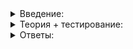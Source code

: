 <details>
<summary>Введение:</summary>

# Введение

Чтобы решить задачу наиболее эффективным способом, нужно оценить количество операций и сложность алгоритма. Вы научитесь этому в данной теме и поймёте, почему стоит думать о худшем. Худшем случае.

</details>

<details>
<summary>Теория + тестирование:</summary>

# Всегда ли нужно измерять

В прошлой теме вы сделали невероятное: в тысячи раз ускорили операцию реверсирования вектора, просто изменив место вставки элементов. Для достижения конечного результата нет разницы, куда добавлять элемент: в начало или в конец, а с точки зрения влияния на производительность разница огромная. Но, возможно, есть способ и без профилировщика понять, что вставлять нужно именно в конец. Тогда удастся сразу реализовать быстрый вариант.

Иногда действительно можно заранее оценить производительность алгоритма и не тратить время на написание заведомо неприемлемой по скорости реализации. Для примера посчитаем количество элементарных операций для двух способов реверсирования вектора:

**Первый способ:**  вставка элементов происходит в конец вектора.

**Второй способ:**  вставка элементов происходит в начало вектора.

Будем считать только операции определённого вида — запись одного числа в память компьютера. Также будем считать, что мы заранее зарезервировали место в векторе методом  `reserve`, так что вставки в конец требуют только одной операции.

Вектор хранит свои элементы непрерывным блоком. Чтобы вставить элемент в какую-либо позицию, нужно предварительно освободить для него ячейку. Для этого придётся передвинуть все последующие элементы вправо. Таким образом, вставка в начало вектора размера K потребует K + 1 операцию, так как нужно переместить K существующих элементов вектора и записать ещё одно число.

![](https://raw.githubusercontent.com/AYglazk0v/practicum_Cpp_developer/1a7ff48cef0685d458944b84d38935f30f0622e8/sprint5/%D0%9F%D1%80%D0%BE%D1%81%D1%82%D0%BE_%D0%BE_%D1%81%D0%BB%D0%BE%D0%B6%D0%BD%D0%BE%D0%BC_%D0%A2%D0%B5%D0%BE%D1%80%D0%B8%D1%8F_%D0%B1%D1%8B%D1%81%D1%82%D1%80%D0%BE%D0%B4%D0%B5%D0%B9%D1%81%D1%82%D0%B2%D0%B8%D1%8F/%D0%92%D1%81%D0%B5%D0%B3%D0%B4%D0%B0_%D0%BB%D0%B8_%D0%BD%D1%83%D0%B6%D0%BD%D0%BE_%D0%B8%D0%B7%D0%BC%D0%B5%D1%80%D1%8F%D1%82%D1%8C/img/1.svg)

_Вставка в конец и середину вектора. При вставке в середину пришлось переместить элементы 15, 16 и 23._

Мы посчитали одно перемещение за одну операцию, потому что переместить — это прочитать и записать в другое место, а чтения в данном примере не считаются. Вставка в конец требует только одну операцию записи.

Теперь представим, что вставляем не один раз, а много — обозначим это количество вставок через N.

**Первый способ:**  делаем N раз по одной операции. В сумме получим N.

**Второй способ:**  в первый раз вектор пуст, будет одна операция записи. Во второй раз уже две операции, в третий — три. Просуммируем все количества операций для каждой из N вставок и получим сложное выражение: 1 + 2 + \cdots + N. Можно вычислить эту сумму по формуле суммы арифметической прогрессии. Ответом будет \cfrac{N^2+N}2.

Теперь предположим, что размер вектора 10 000 элементов. Вычислим общее количество операций.

**Первый способ:**  10 000 операций.

**Второй способ:**  50 005 000 операций.

Разница очевидна! Запуская программу, вы оценили это на себе, а вернее — на оборудовании своего компьютера. Причина такого серьёзного отличия в степени 2. Она есть в формуле второго способа, а в формуле первого её нет.

Наглядно покажет разницу N и \cfrac{N^2 + N}2 такой график:

![2.png](https://github.com/AYglazk0v/practicum_Cpp_developer/blob/main/sprint5/%D0%9F%D1%80%D0%BE%D1%81%D1%82%D0%BE_%D0%BE_%D1%81%D0%BB%D0%BE%D0%B6%D0%BD%D0%BE%D0%BC_%D0%A2%D0%B5%D0%BE%D1%80%D0%B8%D1%8F_%D0%B1%D1%8B%D1%81%D1%82%D1%80%D0%BE%D0%B4%D0%B5%D0%B9%D1%81%D1%82%D0%B2%D0%B8%D1%8F/%D0%92%D1%81%D0%B5%D0%B3%D0%B4%D0%B0_%D0%BB%D0%B8_%D0%BD%D1%83%D0%B6%D0%BD%D0%BE_%D0%B8%D0%B7%D0%BC%D0%B5%D1%80%D1%8F%D1%82%D1%8C/img/2.png?raw=true)


_Сравнение величин при N до 10_

![3.png](https://github.com/AYglazk0v/practicum_Cpp_developer/blob/main/sprint5/%D0%9F%D1%80%D0%BE%D1%81%D1%82%D0%BE_%D0%BE_%D1%81%D0%BB%D0%BE%D0%B6%D0%BD%D0%BE%D0%BC_%D0%A2%D0%B5%D0%BE%D1%80%D0%B8%D1%8F_%D0%B1%D1%8B%D1%81%D1%82%D1%80%D0%BE%D0%B4%D0%B5%D0%B9%D1%81%D1%82%D0%B2%D0%B8%D1%8F/%D0%92%D1%81%D0%B5%D0%B3%D0%B4%D0%B0_%D0%BB%D0%B8_%D0%BD%D1%83%D0%B6%D0%BD%D0%BE_%D0%B8%D0%B7%D0%BC%D0%B5%D1%80%D1%8F%D1%82%D1%8C/img/3.png?raw=true)

_Сравнение величин при N до 100_

Алгоритм, в котором встречается N^2, возникает и в обычных жизненных ситуациях.

----------

Представьте большой офис, где работают 50 сотрудников. Приходя, они здороваются с каждым за руку.

Как вы думаете, сколько рукопожатий будет сделано после того, как вошёл последний? Можете посчитать сами или написать для этого небольшую программу.

-   50
    
-   100
    
-   1000
    
-   1225
    
-   2450
    
-   2500
    

Найдём ответ в общем виде для офиса, где N сотрудников. Каждый из N человек пожал руку остальным N-1. Получилось N\cdot(N-1) рукопожатий. Но в рассуждении есть ошибка: жмут руку два человека, поэтому каждое рукопожатие посчитано два раза — в количестве рукопожатий первого и второго. Значит, результат нужно поделить на два. Получится ответ, похожий на то, что мы уже видели: \cfrac{N^2 - N}2. Отличные условия для вирусных инфекций!

----------

Теперь посчитаем, сколько раз за весь день открывали и закрывали дверь, если каждый сотрудник делает это четыре раза:

1.  когда приходит на работу,
2.  когда уходит,
3.  когда идёт на обед,
4.  когда возвращается с обеда.

А ещё в этот день один раз приходила уборщица и два раза курьер.

----------

Как вы думаете, что происходит чаще: открывание двери или рукопожатия? Посчитайте, сколько раз двери пришлось открыться и сколько раз закрыться за один день.

-   53
    
-   106
    
-   206
    
-   1012
    

На этот раз подсчёт проще. Достаточно умножить количество сотрудников на количество открываний двери и прибавить остальных. Общая формула выглядит так: 4N+6. Никакого квадрата тут нет, и количество получилось куда скромнее.

----------

Посмотрите листинг — в нём приведено решение задачи, которую вы видели в одном из прошлых уроков. Чтобы программа была самодостаточной, стек заменён на  `std::stack`:

```cpp
#include <stack>

using namespace std;

template <typename Type>
class SortedStack {
public:
    void Push(const Type& element) {
        if (elements_.empty()) {
            elements_.push(element);
            return;
        }

        Type last_elem = elements_.top();
        if (last_elem < element) {
            elements_.pop();
            Push(element);

            elements_.push(last_elem);
        } else {
            elements_.push(element);
        }
    }

    // остальные функции не понадобятся
private:
    stack<Type> elements_;
};

```

Посчитайте:

-   количество вставок в стек (имеется в виду внутренний стек —  `elements_`),
-   количество сравнений (сколько раз будет проверяться условие второго  `if`),

если добавляются числа 1, 2, 3, … 100.

Если посчитать математически не получается, напишите небольшую программу для подсчёта. Оба ответа запишите подряд одним числом, без пробела, в текстовое поле:

</details>

<details>
<summary>Ответы:</summary>

# Ответы на задания

----------

Представьте большой офис, где работают 50 сотрудников. Приходя, они здороваются с каждым за руку.

Как вы думаете, сколько рукопожатий будет сделано после того, как вошёл последний? Можете посчитать сами или написать для этого небольшую программу.

-   **(-)**  50
    
-   **(-)**  100
    
-   **(-)**  1000
    
-   **(+)**  1225
    
-   **(-)**  2450
    
-   **(-)**  2500
    

----------

Как вы думаете, что происходит чаще: открывание двери или рукопожатия? Посчитайте, сколько раз двери пришлось открыться и сколько раз закрыться за один день.

-   **(-)**  53
    
-   **(-)**  106
    
-   **(+)**  206
    
-   **(-)**  1012
    

----------

Посмотрите листинг — в нём приведено решение задачи, которую вы видели в одном из прошлых уроков. Чтобы программа была самодостаточной, стек заменён на  `std::stack`:

```cpp
#include <stack>

using namespace std;

template <typename Type>
class SortedStack {
public:
    void Push(const Type& element) {
        if (elements_.empty()) {
            elements_.push(element);
            return;
        }

        Type last_elem = elements_.top();
        if (last_elem < element) {
            elements_.pop();
            Push(element);

            elements_.push(last_elem);
        } else {
            elements_.push(element);
        }
    }

    // остальные функции не понадобятся
private:
    stack<Type> elements_;
};

```

Посчитайте:

-   количество вставок в стек (имеется в виду внутренний стек —  `elements_`),
-   количество сравнений (сколько раз будет проверяться условие второго  `if`),

если добавляются числа 1, 2, 3, … 100.

Если посчитать математически не получается, напишите небольшую программу для подсчёта. Оба ответа запишите подряд одним числом, без пробела, в текстовое поле:

-   Правильный ответ: 50504950

</details>
